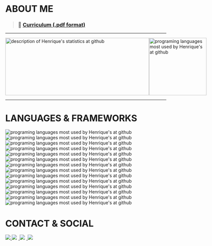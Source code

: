 # ABOUT ME

> ### 📄 <a href="https://drive.google.com/file/d/1CV1o3pSvWxFmBCL80i8m35jytqDlqkyg/view?usp=sharing" target="_blank" rel="noreferrer noopener">Curriculum (.pdf format)</a>

---

<div style="display: flex; justify-content: space-evenly">
    <img src="https://github-readme-stats.vercel.app/api?username=hdelavidaum&count_private=true&show_icons=true&hide_border=true&title_color=334670&icon_color=334670&" width="450" height="180em" alt="description of Henrique's statistics at github" as="div">
    <img src="https://github-readme-stats.vercel.app/api/top-langs/?username=hdelavidaum&layout=compact&hide_border=true&title_color=334670&icon_color=334670&" height="180em" alt="programing languages most used by Henrique's at github" as="div">
</div>

---

# LANGUAGES & FRAMEWORKS

<div>
    <img src="https://img.shields.io/badge/HTML5-E34F26?style=for-the-badge&logo=html5&logoColor=white" alt="programing languages most used by Henrique's at github" as="div">
    <img src="https://img.shields.io/badge/CSS3-1572B6?style=for-the-badge&logo=css3&logoColor=white" alt="programing languages most used by Henrique's at github" as="div">
    <img src="https://img.shields.io/badge/JavaScript-323330?style=for-the-badge&logo=javascript&logoColor=F7DF1E" alt="programing languages most used by Henrique's at github" as="div">
    <img src="https://img.shields.io/badge/TypeScript-007ACC?style=for-the-badge&logo=typescript&logoColor=white" alt="programing languages most used by Henrique's at github" as="div">
    <img src="https://img.shields.io/badge/Python-FFD43B?style=for-the-badge&logo=python&logoColor=blue" alt="programing languages most used by Henrique's at github" as="div">
    <img src="https://img.shields.io/badge/GIT-E44C30?style=for-the-badge&logo=git&logoColor=white" alt="programing languages most used by Henrique's at github" as="div">
    <img src="https://img.shields.io/badge/PostgreSQL-316192?style=for-the-badge&logo=postgresql&logoColor=white" alt="programing languages most used by Henrique's at github" as="div">
</div>
<div>
    <img src="https://img.shields.io/badge/React-20232A?style=for-the-badge&logo=react&logoColor=61DAFB" alt="programing languages most used by Henrique's at github" as="div">
    <img src="https://img.shields.io/badge/next.js-000000?style=for-the-badge&logo=nextdotjs&logoColor=white" alt="programing languages most used by Henrique's at github" as="div">
    <img src="https://img.shields.io/badge/styled--components-DB7093?style=for-the-badge&logo=styled-components&logoColor=white" alt="programing languages most used by Henrique's at github" as="div">
    <img src="https://img.shields.io/badge/Redux-593D88?style=for-the-badge&logo=redux&logoColor=white" alt="programing languages most used by Henrique's at github" as="div">
    <img src="https://img.shields.io/badge/Angular-DD0031?style=for-the-badge&logo=angular&logoColor=white" alt="programing languages most used by Henrique's at github" as="div">
    <img src="https://img.shields.io/badge/Flask-000000?style=for-the-badge&logo=flask&logoColor=white" alt="programing languages most used by Henrique's at github" as="div">
    <img src="https://img.shields.io/badge/Java-ED8B00?style=for-the-badge&logo=java&logoColor=white" alt="programing languages most used by Henrique's at github" as="div">
</div>

# CONTACT & SOCIAL

<a href="mailto:henrique.delavi.daum@gmail.com">
    <img src="https://img.shields.io/badge/Gmail-D14836?style=for-the-badge&logo=gmail&logoColor=white">
</a>
<a href="https://www.linkedin.com/in/henriquedelavidaum/" target="_blank" rel="noreferrer noopener">
    <img src="https://img.shields.io/badge/LinkedIn-0077B5?style=for-the-badge&logo=linkedin&logoColor=white" style="padding-right:5px">
</a>
<a href="https://www.instagram.com/h.delavi/" target="_blank" rel="noreferrer noopener">
    <img src="https://img.shields.io/badge/Instagram-E4405F?style=for-the-badge&logo=instagram&logoColor=white" style="padding-right:5px">
</a>
<a href="https://www.hackerrank.com/hdelavidaum" target="_blank" rel="noreferrer noopener">
    <img src="https://img.shields.io/badge/-Hackerrank-2EC866?style=for-the-badge&logo=HackerRank&logoColor=white" style="padding-right:5px">
</a>
